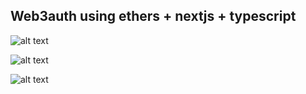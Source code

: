 ## Web3auth using ethers + nextjs + typescript

![alt text](https://i.imgur.com/aHOVTPu.png)

![alt text](https://i.imgur.com/45zDXmx.png)

![alt text](https://i.imgur.com/gBhNyQr.png)

<br />

